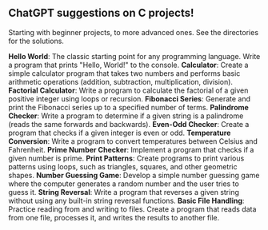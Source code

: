 ## ChatGPT suggestions on C projects!
Starting with beginner projects, to more advanced ones. See the directories for the solutions.

**Hello World**: The classic starting point for any programming language. Write a program that prints "Hello, World!" to the console.
**Calculator**: Create a simple calculator program that takes two numbers and performs basic arithmetic operations (addition, subtraction, multiplication, division).
**Factorial Calculator**: Write a program to calculate the factorial of a given positive integer using loops or recursion.
**Fibonacci Series**: Generate and print the Fibonacci series up to a specified number of terms.
**Palindrome Checker**: Write a program to determine if a given string is a palindrome (reads the same forwards and backwards).
**Even-Odd Checker**: Create a program that checks if a given integer is even or odd.
**Temperature Conversion**: Write a program to convert temperatures between Celsius and Fahrenheit.
**Prime Number Checker**: Implement a program that checks if a given number is prime.
**Print Patterns**: Create programs to print various patterns using loops, such as triangles, squares, and other geometric shapes.
**Number Guessing Game**: Develop a simple number guessing game where the computer generates a random number and the user tries to guess it.
**String Reversal**: Write a program that reverses a given string without using any built-in string reversal functions.
**Basic File Handling**: Practice reading from and writing to files. Create a program that reads data from one file, processes it, and writes the results to another file.
